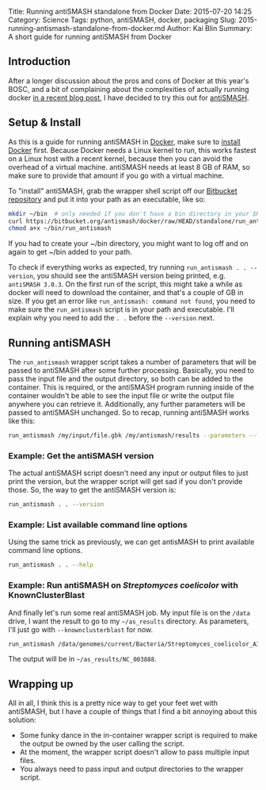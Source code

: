 Title: Running antiSMASH standalone from Docker
Date: 2015-07-20 14:25
Category: Science
Tags: python, antiSMASH, docker, packaging
Slug: 2015-running-antismash-standalone-from-docker.md
Author: Kai Blin
Summary: A short guide for running antiSMASH from Docker

Introduction
------------

After a longer discussion about the pros and cons of Docker at this year's BOSC,
and a bit of complaining about the complexities of actually running docker [in a
recent blog post]({filename}/2015-on-overengineering.md), I have decided to try
this out for [antiSMASH](http://antismash.secondarymetabolites.org/).


Setup & Install
---------------

As this is a guide for running antiSMASH in [Docker](https://docker.com), make
sure to [install Docker](http://docs.docker.com/mac/started/) first. Because
Docker needs a Linux kernel to run, this works fastest on a Linux host with a
recent kernel, because then you can avoid the overhead of a virtual machine.
antiSMASH needs at least 8 GB of RAM, so make sure to provide that amount if you
go with a virtual machine.

To "install" antiSMASH, grab the wrapper shell script off our [Bitbucket
repository](https://bitbucket.org/antismash/docker/) and put it into your path
as an executable, like so:
```bash
mkdir ~/bin  # only needed if you don't have a bin directory in your $HOME
curl https://bitbucket.org/antismash/docker/raw/HEAD/standalone/run_antismash > ~/bin/run_antismash
chmod a+x ~/bin/run_antismash
```
If you had to create your ~/bin directory, you might want to log off and on
again to get ~/bin added to your path.

To check if everything works as expected, try running `run_antismash . .
--version`, you should see the antiSMASH version being printed, e.g. `antiSMASH
3.0.3`. On the first run of the script, this might take a while as docker will
need to download the container, and that's a couple of GB in size.
If you get an error like `run_antismash: command not found`, you need to
make sure the `run_antismash` script is in your path and executable. I'll
explain why you need to add the `. .` before the `--version` next.


Running antiSMASH
-----------------

The `run_antismash` wrapper script takes a number of parameters that will be
passed to antiSMASH after some further processing. Basically, you need to pass
the input file and the output directory, so both can be added to the container.
This is required, or the antiSMASH program running inside of the container
wouldn't be able to see the input file or write the output file anywhere you can
retrieve it. Additionally, any further parameters will be passed to antiSMASH
unchanged. So to recap, running antiSMASH works like this:
```bash
run_antismash /my/input/file.gbk /my/antismash/results --parameters --for --antismash
```

### Example: Get the antiSMASH version
The actual antiSMASH script doesn't need any input or output files to just print
the version, but the wrapper script will get sad if you don't provide those. So,
the way to get the antiSMASH version is:
```bash
run_antismash . . --version
```

### Example: List available command line options
Using the same trick as previously, we can get antisMASH to print available
command line options.
```bash
run_antismash . . --help
```

### Example: Run antiSMASH on _Streptomyces coelicolor_ with KnownClusterBlast
And finally let's run some real antiSMASH job. My input file is on the `/data`
drive, I want the result to go to my `~/as_results` directory. As parameters,
I'll just go with `--knownclusterblast` for now.
```bash
run_antismash /data/genomes/current/Bacteria/Streptomyces_coelicolor_A3_2/NC_003888.gbk ~/as_results --knownclusterblast
```

The output will be in `~/as_results/NC_003888`.

Wrapping up
-----------

All in all, I think this is a pretty nice way to get your feet wet with
antiSMASH, but I have a couple of things that I find a bit annoying about this
solution:

- Some funky dance in the in-container wrapper script is required to make the
  output be owned by the user calling the script.
- At the moment, the wrapper script doesn't allow to pass multiple input files.
- You always need to pass input and output directories to the wrapper script.
